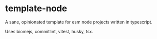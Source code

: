 # template-node

A sane, opinionated template for esm node projects written in typescript.

Uses biomejs, commitlint, vitest, husky, tsx.
